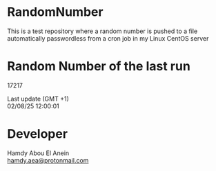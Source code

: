 # RandomNumber    
This is a test repository where a random number is pushed to a file automatically passwordless from a cron job in my Linux CentOS server    
# Random Number of the last run   
17217
      
Last update (GMT +1)    
02/08/25 12:00:01
# Developer    
Hamdy Abou El Anein   
hamdy.aea@protonmail.com
